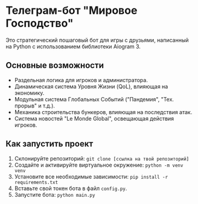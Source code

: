 # Телеграм-бот "Мировое Господство"

Это стратегический пошаговый бот для игры с друзьями, написанный на Python с использованием библиотеки Aiogram 3.

## Основные возможности

* Раздельная логика для игроков и администратора.
* Динамическая система Уровня Жизни (QoL), влияющая на экономику.
* Модульная система Глобальных Событий ("Пандемия", "Тех. прорыв" и т.д.).
* Механика строительства бункеров, влияющая на последствия атак.
* Система новостей "Le Monde Global", освещающая действия игроков.

## Как запустить проект

1.  Склонируйте репозиторий: `git clone [ссылка на твой репозиторий]`
2.  Создайте и активируйте виртуальное окружение: `python -m venv venv`
3.  Установите все необходимые зависимости: `pip install -r requirements.txt`
4.  Вставьте свой токен бота в файл `config.py`.
5.  Запустите бота: `python main.py`